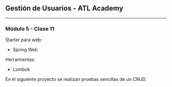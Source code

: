## Gestión de Usuarios - ATL Academy

***
 
### Módulo 5 - Clase 11

Starter para web:
* Spring Web

Herramientas:
* Lombok

En el siguiente proyecto se realizan pruebas sencillas de un CRUD.